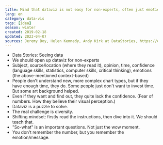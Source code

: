 ```yaml
---
title: Mind that dataviz is not easy for non-experts, often just emotions stick
lang: en
category: data-vis
tags: [idea]
season: winter
created: 2019-02-18
updated: 2023-04-07
sources: Jeremy Boy, Helen Kennedy, Andy Kirk at DataStories, https://open.spotify.com/episode/2xLli0qpJ6nHnehmoIbEoL
---
```


- Data Stories: Seeing data
- We should open up dataviz for non-experts
- Subject, source/location (where they read it), opinion, time, confidence (language skills, statistics, computer skills, critical thinking), emotions (the above-mentioned context-based)
- People don't understand new, more complex chart types, but if they have enough time, they do. Some people just don't want to invest time. But some art background helped.
- Even if they want and find out, they quite lack the confidence. (Fear of numbers. How they believe their visual perception.)
- Dataviz is a puzzle to solve.
- The real challenge is diversity.
- Shifting mindset: firstly read the instructions, then dive into it. We should teach that.
- "So-what" is an important questions. Not just the wow moment.
- You don't remember the number, but you remember the emotion/message.